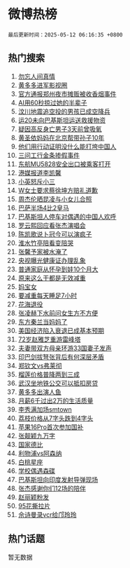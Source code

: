 # 微博热榜

`最后更新时间：2025-05-12 06:16:35 +0800`

## 热门搜索

1. [勿忘人间真情](https://m.weibo.cn/search?containerid=100103type%3D1%26t%3D10%26q%3D%23%E5%8B%BF%E5%BF%98%E4%BA%BA%E9%97%B4%E7%9C%9F%E6%83%85%23&stream_entry_id=51&isnewpage=1&extparam=seat%3D1%26q%3D%2523%25E5%258B%25BF%25E5%25BF%2598%25E4%25BA%25BA%25E9%2597%25B4%25E7%259C%259F%25E6%2583%2585%2523%26dgr%3D0%26c_type%3D51%26filter_type%3Drealtimehot%26pos%3D0%26cate%3D10103%26stream_entry_id%3D51%26display_time%3D1747001793%26pre_seqid%3D17470017938230153194864)
1. [黄多多进军影视圈](https://m.weibo.cn/search?containerid=100103type%3D1%26t%3D10%26q%3D%23%E9%BB%84%E5%A4%9A%E5%A4%9A%E8%BF%9B%E5%86%9B%E5%BD%B1%E8%A7%86%E5%9C%88%23&stream_entry_id=31&isnewpage=1&extparam=seat%3D1%26pos%3D0%26stream_entry_id%3D31%26flag%3D2%26realpos%3D1%26filter_type%3Drealtimehot%26q%3D%2523%25E9%25BB%2584%25E5%25A4%259A%25E5%25A4%259A%25E8%25BF%259B%25E5%2586%259B%25E5%25BD%25B1%25E8%25A7%2586%25E5%259C%2588%2523%26c_type%3D31%26band_rank%3D1%26lcate%3D5001%26cate%3D5001%26dgr%3D0%26display_time%3D1747001793%26pre_seqid%3D17470017938230153194864)
1. [官方通报郑州夜市摊贩被收香烟事件](https://m.weibo.cn/search?containerid=100103type%3D1%26t%3D10%26q%3D%23%E5%AE%98%E6%96%B9%E9%80%9A%E6%8A%A5%E9%83%91%E5%B7%9E%E5%A4%9C%E5%B8%82%E6%91%8A%E8%B4%A9%E8%A2%AB%E6%94%B6%E9%A6%99%E7%83%9F%E4%BA%8B%E4%BB%B6%23&stream_entry_id=31&isnewpage=1&extparam=seat%3D1%26pos%3D1%26stream_entry_id%3D31%26flag%3D0%26realpos%3D2%26filter_type%3Drealtimehot%26q%3D%2523%25E5%25AE%2598%25E6%2596%25B9%25E9%2580%259A%25E6%258A%25A5%25E9%2583%2591%25E5%25B7%259E%25E5%25A4%259C%25E5%25B8%2582%25E6%2591%258A%25E8%25B4%25A9%25E8%25A2%25AB%25E6%2594%25B6%25E9%25A6%2599%25E7%2583%259F%25E4%25BA%258B%25E4%25BB%25B6%2523%26c_type%3D31%26band_rank%3D2%26lcate%3D5001%26cate%3D5001%26dgr%3D0%26display_time%3D1747001793%26pre_seqid%3D17470017938230153194864)
1. [AI用60秒掠过她的半辈子](https://m.weibo.cn/search?containerid=100103type%3D1%26t%3D10%26q%3D%23AI%E7%94%A860%E7%A7%92%E6%8E%A0%E8%BF%87%E5%A5%B9%E7%9A%84%E5%8D%8A%E8%BE%88%E5%AD%90%23&stream_entry_id=31&isnewpage=1&extparam=seat%3D1%26pos%3D2%26stream_entry_id%3D31%26flag%3D0%26realpos%3D3%26filter_type%3Drealtimehot%26q%3D%2523AI%25E7%2594%25A860%25E7%25A7%2592%25E6%258E%25A0%25E8%25BF%2587%25E5%25A5%25B9%25E7%259A%2584%25E5%258D%258A%25E8%25BE%2588%25E5%25AD%2590%2523%26c_type%3D31%26band_rank%3D3%26lcate%3D5001%26cate%3D5001%26dgr%3D0%26display_time%3D1747001793%26pre_seqid%3D17470017938230153194864)
1. [汶川地震追空投的男孩已成空降兵](https://m.weibo.cn/search?containerid=100103type%3D1%26t%3D10%26q%3D%23%E6%B1%B6%E5%B7%9D%E5%9C%B0%E9%9C%87%E8%BF%BD%E7%A9%BA%E6%8A%95%E7%9A%84%E7%94%B7%E5%AD%A9%E5%B7%B2%E6%88%90%E7%A9%BA%E9%99%8D%E5%85%B5%23&stream_entry_id=31&isnewpage=1&extparam=seat%3D1%26pos%3D3%26stream_entry_id%3D31%26flag%3D0%26realpos%3D4%26filter_type%3Drealtimehot%26q%3D%2523%25E6%25B1%25B6%25E5%25B7%259D%25E5%259C%25B0%25E9%259C%2587%25E8%25BF%25BD%25E7%25A9%25BA%25E6%258A%2595%25E7%259A%2584%25E7%2594%25B7%25E5%25AD%25A9%25E5%25B7%25B2%25E6%2588%2590%25E7%25A9%25BA%25E9%2599%258D%25E5%2585%25B5%2523%26c_type%3D31%26band_rank%3D4%26lcate%3D5001%26cate%3D5001%26dgr%3D0%26display_time%3D1747001793%26pre_seqid%3D17470017938230153194864)
1. [运20未向巴基斯坦运送救援物资](https://m.weibo.cn/search?containerid=100103type%3D1%26t%3D10%26q%3D%23%E8%BF%9020%E6%9C%AA%E5%90%91%E5%B7%B4%E5%9F%BA%E6%96%AF%E5%9D%A6%E8%BF%90%E9%80%81%E6%95%91%E6%8F%B4%E7%89%A9%E8%B5%84%23&stream_entry_id=31&isnewpage=1&extparam=seat%3D1%26pos%3D4%26stream_entry_id%3D31%26flag%3D0%26realpos%3D5%26filter_type%3Drealtimehot%26q%3D%2523%25E8%25BF%259020%25E6%259C%25AA%25E5%2590%2591%25E5%25B7%25B4%25E5%259F%25BA%25E6%2596%25AF%25E5%259D%25A6%25E8%25BF%2590%25E9%2580%2581%25E6%2595%2591%25E6%258F%25B4%25E7%2589%25A9%25E8%25B5%2584%2523%26c_type%3D31%26band_rank%3D5%26lcate%3D5001%26cate%3D5001%26dgr%3D0%26display_time%3D1747001793%26pre_seqid%3D17470017938230153194864)
1. [疑因高反身亡男子3天前曾吸氧](https://m.weibo.cn/search?containerid=100103type%3D1%26t%3D10%26q%3D%23%E7%96%91%E5%9B%A0%E9%AB%98%E5%8F%8D%E8%BA%AB%E4%BA%A1%E7%94%B7%E5%AD%903%E5%A4%A9%E5%89%8D%E6%9B%BE%E5%90%B8%E6%B0%A7%23&stream_entry_id=31&isnewpage=1&extparam=seat%3D1%26pos%3D5%26stream_entry_id%3D31%26flag%3D0%26realpos%3D6%26filter_type%3Drealtimehot%26q%3D%2523%25E7%2596%2591%25E5%259B%25A0%25E9%25AB%2598%25E5%258F%258D%25E8%25BA%25AB%25E4%25BA%25A1%25E7%2594%25B7%25E5%25AD%25903%25E5%25A4%25A9%25E5%2589%258D%25E6%259B%25BE%25E5%2590%25B8%25E6%25B0%25A7%2523%26c_type%3D31%26band_rank%3D6%26lcate%3D5001%26cate%3D5001%26dgr%3D0%26display_time%3D1747001793%26pre_seqid%3D17470017938230153194864)
1. [黄圣依妈妈在北京帮带孙子10年](https://m.weibo.cn/search?containerid=100103type%3D1%26t%3D10%26q%3D%23%E9%BB%84%E5%9C%A3%E4%BE%9D%E5%A6%88%E5%A6%88%E5%9C%A8%E5%8C%97%E4%BA%AC%E5%B8%AE%E5%B8%A6%E5%AD%99%E5%AD%9010%E5%B9%B4%23&stream_entry_id=31&isnewpage=1&extparam=seat%3D1%26pos%3D6%26stream_entry_id%3D31%26flag%3D0%26realpos%3D7%26filter_type%3Drealtimehot%26q%3D%2523%25E9%25BB%2584%25E5%259C%25A3%25E4%25BE%259D%25E5%25A6%2588%25E5%25A6%2588%25E5%259C%25A8%25E5%258C%2597%25E4%25BA%25AC%25E5%25B8%25AE%25E5%25B8%25A6%25E5%25AD%2599%25E5%25AD%259010%25E5%25B9%25B4%2523%26c_type%3D31%26band_rank%3D7%26lcate%3D5001%26cate%3D5001%26dgr%3D0%26display_time%3D1747001793%26pre_seqid%3D17470017938230153194864)
1. [他们用行动证明没什么能打垮中国人](https://m.weibo.cn/search?containerid=100103type%3D1%26t%3D10%26q%3D%23%E4%BB%96%E4%BB%AC%E7%94%A8%E8%A1%8C%E5%8A%A8%E8%AF%81%E6%98%8E%E6%B2%A1%E4%BB%80%E4%B9%88%E8%83%BD%E6%89%93%E5%9E%AE%E4%B8%AD%E5%9B%BD%E4%BA%BA%23&stream_entry_id=31&isnewpage=1&extparam=seat%3D1%26pos%3D7%26stream_entry_id%3D31%26flag%3D0%26realpos%3D8%26filter_type%3Drealtimehot%26q%3D%2523%25E4%25BB%2596%25E4%25BB%25AC%25E7%2594%25A8%25E8%25A1%258C%25E5%258A%25A8%25E8%25AF%2581%25E6%2598%258E%25E6%25B2%25A1%25E4%25BB%2580%25E4%25B9%2588%25E8%2583%25BD%25E6%2589%2593%25E5%259E%25AE%25E4%25B8%25AD%25E5%259B%25BD%25E4%25BA%25BA%2523%26c_type%3D31%26band_rank%3D8%26lcate%3D5001%26cate%3D5001%26dgr%3D0%26display_time%3D1747001793%26pre_seqid%3D17470017938230153194864)
1. [三问工行金条掺假事件](https://m.weibo.cn/search?containerid=100103type%3D1%26t%3D10%26q%3D%23%E4%B8%89%E9%97%AE%E5%B7%A5%E8%A1%8C%E9%87%91%E6%9D%A1%E6%8E%BA%E5%81%87%E4%BA%8B%E4%BB%B6%23&stream_entry_id=31&isnewpage=1&extparam=seat%3D1%26pos%3D8%26stream_entry_id%3D31%26flag%3D0%26realpos%3D9%26filter_type%3Drealtimehot%26q%3D%2523%25E4%25B8%2589%25E9%2597%25AE%25E5%25B7%25A5%25E8%25A1%258C%25E9%2587%2591%25E6%259D%25A1%25E6%258E%25BA%25E5%2581%2587%25E4%25BA%258B%25E4%25BB%25B6%2523%26c_type%3D31%26band_rank%3D9%26lcate%3D5001%26cate%3D5001%26dgr%3D0%26display_time%3D1747001793%26pre_seqid%3D17470017938230153194864)
1. [东航MU5828安全出口被乘客打开](https://m.weibo.cn/search?containerid=100103type%3D1%26t%3D10%26q%3D%23%E4%B8%9C%E8%88%AAMU5828%E5%AE%89%E5%85%A8%E5%87%BA%E5%8F%A3%E8%A2%AB%E4%B9%98%E5%AE%A2%E6%89%93%E5%BC%80%23&stream_entry_id=31&isnewpage=1&extparam=seat%3D1%26pos%3D9%26stream_entry_id%3D31%26flag%3D0%26realpos%3D10%26filter_type%3Drealtimehot%26q%3D%2523%25E4%25B8%259C%25E8%2588%25AAMU5828%25E5%25AE%2589%25E5%2585%25A8%25E5%2587%25BA%25E5%258F%25A3%25E8%25A2%25AB%25E4%25B9%2598%25E5%25AE%25A2%25E6%2589%2593%25E5%25BC%2580%2523%26c_type%3D31%26band_rank%3D10%26lcate%3D5001%26cate%3D5001%26dgr%3D0%26display_time%3D1747001793%26pre_seqid%3D17470017938230153194864)
1. [港媒报道李凯馨](https://m.weibo.cn/search?containerid=100103type%3D1%26t%3D10%26q%3D%23%E6%B8%AF%E5%AA%92%E6%8A%A5%E9%81%93%E6%9D%8E%E5%87%AF%E9%A6%A8%23&stream_entry_id=31&isnewpage=1&extparam=seat%3D1%26pos%3D10%26stream_entry_id%3D31%26flag%3D2%26realpos%3D11%26filter_type%3Drealtimehot%26q%3D%2523%25E6%25B8%25AF%25E5%25AA%2592%25E6%258A%25A5%25E9%2581%2593%25E6%259D%258E%25E5%2587%25AF%25E9%25A6%25A8%2523%26c_type%3D31%26band_rank%3D11%26lcate%3D5001%26cate%3D5001%26dgr%3D0%26display_time%3D1747001793%26pre_seqid%3D17470017938230153194864)
1. [小英怒斥小三](https://m.weibo.cn/search?containerid=100103type%3D1%26t%3D10%26q%3D%23%E5%B0%8F%E8%8B%B1%E6%80%92%E6%96%A5%E5%B0%8F%E4%B8%89%23&stream_entry_id=31&isnewpage=1&extparam=seat%3D1%26pos%3D11%26stream_entry_id%3D31%26flag%3D2%26realpos%3D12%26filter_type%3Drealtimehot%26q%3D%2523%25E5%25B0%258F%25E8%258B%25B1%25E6%2580%2592%25E6%2596%25A5%25E5%25B0%258F%25E4%25B8%2589%2523%26c_type%3D31%26band_rank%3D12%26lcate%3D5001%26cate%3D5001%26dgr%3D0%26display_time%3D1747001793%26pre_seqid%3D17470017938230153194864)
1. [W女士要求蔡徐坤方赔礼道歉](https://m.weibo.cn/search?containerid=100103type%3D1%26t%3D10%26q%3D%23W%E5%A5%B3%E5%A3%AB%E8%A6%81%E6%B1%82%E8%94%A1%E5%BE%90%E5%9D%A4%E6%96%B9%E8%B5%94%E7%A4%BC%E9%81%93%E6%AD%89%23&stream_entry_id=31&isnewpage=1&extparam=seat%3D1%26pos%3D12%26stream_entry_id%3D31%26flag%3D2%26realpos%3D13%26filter_type%3Drealtimehot%26q%3D%2523W%25E5%25A5%25B3%25E5%25A3%25AB%25E8%25A6%2581%25E6%25B1%2582%25E8%2594%25A1%25E5%25BE%2590%25E5%259D%25A4%25E6%2596%25B9%25E8%25B5%2594%25E7%25A4%25BC%25E9%2581%2593%25E6%25AD%2589%2523%26c_type%3D31%26band_rank%3D13%26lcate%3D5001%26cate%3D5001%26dgr%3D0%26display_time%3D1747001793%26pre_seqid%3D17470017938230153194864)
1. [周杰伦晒昆凌与小女儿合照](https://m.weibo.cn/search?containerid=100103type%3D1%26t%3D10%26q%3D%23%E5%91%A8%E6%9D%B0%E4%BC%A6%E6%99%92%E6%98%86%E5%87%8C%E4%B8%8E%E5%B0%8F%E5%A5%B3%E5%84%BF%E5%90%88%E7%85%A7%23&stream_entry_id=31&isnewpage=1&extparam=seat%3D1%26pos%3D13%26stream_entry_id%3D31%26flag%3D2%26realpos%3D14%26filter_type%3Drealtimehot%26q%3D%2523%25E5%2591%25A8%25E6%259D%25B0%25E4%25BC%25A6%25E6%2599%2592%25E6%2598%2586%25E5%2587%258C%25E4%25B8%258E%25E5%25B0%258F%25E5%25A5%25B3%25E5%2584%25BF%25E5%2590%2588%25E7%2585%25A7%2523%26c_type%3D31%26band_rank%3D14%26lcate%3D5001%26cate%3D5001%26dgr%3D0%26display_time%3D1747001793%26pre_seqid%3D17470017938230153194864)
1. [巴萨半场4比2皇马](https://m.weibo.cn/search?containerid=100103type%3D1%26t%3D10%26q%3D%23%E5%B7%B4%E8%90%A8%E5%8D%8A%E5%9C%BA4%E6%AF%942%E7%9A%87%E9%A9%AC%23&stream_entry_id=31&isnewpage=1&extparam=seat%3D1%26pos%3D14%26stream_entry_id%3D31%26flag%3D0%26realpos%3D15%26filter_type%3Drealtimehot%26q%3D%2523%25E5%25B7%25B4%25E8%2590%25A8%25E5%258D%258A%25E5%259C%25BA4%25E6%25AF%25942%25E7%259A%2587%25E9%25A9%25AC%2523%26c_type%3D31%26band_rank%3D15%26lcate%3D5001%26cate%3D5001%26dgr%3D0%26display_time%3D1747001793%26pre_seqid%3D17470017938230153194864)
1. [巴基斯坦人停车对偶遇的中国人欢呼](https://m.weibo.cn/search?containerid=100103type%3D1%26t%3D10%26q%3D%23%E5%B7%B4%E5%9F%BA%E6%96%AF%E5%9D%A6%E4%BA%BA%E5%81%9C%E8%BD%A6%E5%AF%B9%E5%81%B6%E9%81%87%E7%9A%84%E4%B8%AD%E5%9B%BD%E4%BA%BA%E6%AC%A2%E5%91%BC%23&stream_entry_id=31&isnewpage=1&extparam=seat%3D1%26pos%3D15%26stream_entry_id%3D31%26flag%3D0%26realpos%3D16%26filter_type%3Drealtimehot%26q%3D%2523%25E5%25B7%25B4%25E5%259F%25BA%25E6%2596%25AF%25E5%259D%25A6%25E4%25BA%25BA%25E5%2581%259C%25E8%25BD%25A6%25E5%25AF%25B9%25E5%2581%25B6%25E9%2581%2587%25E7%259A%2584%25E4%25B8%25AD%25E5%259B%25BD%25E4%25BA%25BA%25E6%25AC%25A2%25E5%2591%25BC%2523%26c_type%3D31%26band_rank%3D16%26lcate%3D5001%26cate%3D5001%26dgr%3D0%26display_time%3D1747001793%26pre_seqid%3D17470017938230153194864)
1. [罗云熙回应看张杰演唱会](https://m.weibo.cn/search?containerid=100103type%3D1%26t%3D10%26q%3D%23%E7%BD%97%E4%BA%91%E7%86%99%E5%9B%9E%E5%BA%94%E7%9C%8B%E5%BC%A0%E6%9D%B0%E6%BC%94%E5%94%B1%E4%BC%9A%23&stream_entry_id=31&isnewpage=1&extparam=seat%3D1%26pos%3D16%26stream_entry_id%3D31%26flag%3D0%26realpos%3D17%26filter_type%3Drealtimehot%26q%3D%2523%25E7%25BD%2597%25E4%25BA%2591%25E7%2586%2599%25E5%259B%259E%25E5%25BA%2594%25E7%259C%258B%25E5%25BC%25A0%25E6%259D%25B0%25E6%25BC%2594%25E5%2594%25B1%25E4%25BC%259A%2523%26c_type%3D31%26band_rank%3D17%26lcate%3D5001%26cate%3D5001%26dgr%3D0%26display_time%3D1747001793%26pre_seqid%3D17470017938230153194864)
1. [陈凯歌说卜冠今可以演疯子](https://m.weibo.cn/search?containerid=100103type%3D1%26t%3D10%26q%3D%E9%99%88%E5%87%AF%E6%AD%8C%E8%AF%B4%E5%8D%9C%E5%86%A0%E4%BB%8A%E5%8F%AF%E4%BB%A5%E6%BC%94%E7%96%AF%E5%AD%90&stream_entry_id=31&isnewpage=1&extparam=seat%3D1%26pos%3D17%26stream_entry_id%3D31%26flag%3D0%26realpos%3D18%26filter_type%3Drealtimehot%26q%3D%25E9%2599%2588%25E5%2587%25AF%25E6%25AD%258C%25E8%25AF%25B4%25E5%258D%259C%25E5%2586%25A0%25E4%25BB%258A%25E5%258F%25AF%25E4%25BB%25A5%25E6%25BC%2594%25E7%2596%25AF%25E5%25AD%2590%26c_type%3D31%26band_rank%3D18%26lcate%3D5001%26cate%3D5001%26dgr%3D0%26display_time%3D1747001793%26pre_seqid%3D17470017938230153194864)
1. [淮水竹亭陪看变陪哭](https://m.weibo.cn/search?containerid=100103type%3D1%26t%3D10%26q%3D%23%E6%B7%AE%E6%B0%B4%E7%AB%B9%E4%BA%AD%E9%99%AA%E7%9C%8B%E5%8F%98%E9%99%AA%E5%93%AD%23&stream_entry_id=31&isnewpage=1&extparam=seat%3D1%26pos%3D18%26stream_entry_id%3D31%26flag%3D0%26realpos%3D19%26filter_type%3Drealtimehot%26q%3D%2523%25E6%25B7%25AE%25E6%25B0%25B4%25E7%25AB%25B9%25E4%25BA%25AD%25E9%2599%25AA%25E7%259C%258B%25E5%258F%2598%25E9%2599%25AA%25E5%2593%25AD%2523%26c_type%3D31%26band_rank%3D19%26lcate%3D5001%26cate%3D5001%26dgr%3D0%26display_time%3D1747001793%26pre_seqid%3D17470017938230153194864)
1. [张馨予家被水淹了](https://m.weibo.cn/search?containerid=100103type%3D1%26t%3D10%26q%3D%23%E5%BC%A0%E9%A6%A8%E4%BA%88%E5%AE%B6%E8%A2%AB%E6%B0%B4%E6%B7%B9%E4%BA%86%23&stream_entry_id=31&isnewpage=1&extparam=seat%3D1%26pos%3D19%26stream_entry_id%3D31%26flag%3D0%26realpos%3D20%26filter_type%3Drealtimehot%26q%3D%2523%25E5%25BC%25A0%25E9%25A6%25A8%25E4%25BA%2588%25E5%25AE%25B6%25E8%25A2%25AB%25E6%25B0%25B4%25E6%25B7%25B9%25E4%25BA%2586%2523%26c_type%3D31%26band_rank%3D20%26lcate%3D5001%26cate%3D5001%26dgr%3D0%26display_time%3D1747001793%26pre_seqid%3D17470017938230153194864)
1. [央视曝光健康证办理乱象](https://m.weibo.cn/search?containerid=100103type%3D1%26t%3D10%26q%3D%23%E5%A4%AE%E8%A7%86%E6%9B%9D%E5%85%89%E5%81%A5%E5%BA%B7%E8%AF%81%E5%8A%9E%E7%90%86%E4%B9%B1%E8%B1%A1%23&stream_entry_id=31&isnewpage=1&extparam=seat%3D1%26pos%3D20%26stream_entry_id%3D31%26flag%3D0%26realpos%3D21%26filter_type%3Drealtimehot%26q%3D%2523%25E5%25A4%25AE%25E8%25A7%2586%25E6%259B%259D%25E5%2585%2589%25E5%2581%25A5%25E5%25BA%25B7%25E8%25AF%2581%25E5%258A%259E%25E7%2590%2586%25E4%25B9%25B1%25E8%25B1%25A1%2523%26c_type%3D31%26band_rank%3D21%26lcate%3D5001%26cate%3D5001%26dgr%3D0%26display_time%3D1747001793%26pre_seqid%3D17470017938230153194864)
1. [普通家庭从怀孕到娃10个月大](https://m.weibo.cn/search?containerid=100103type%3D1%26t%3D10%26q%3D%E6%99%AE%E9%80%9A%E5%AE%B6%E5%BA%AD%E4%BB%8E%E6%80%80%E5%AD%95%E5%88%B0%E5%A8%8310%E4%B8%AA%E6%9C%88%E5%A4%A7&stream_entry_id=31&isnewpage=1&extparam=seat%3D1%26pos%3D21%26stream_entry_id%3D31%26flag%3D0%26realpos%3D22%26filter_type%3Drealtimehot%26q%3D%25E6%2599%25AE%25E9%2580%259A%25E5%25AE%25B6%25E5%25BA%25AD%25E4%25BB%258E%25E6%2580%2580%25E5%25AD%2595%25E5%2588%25B0%25E5%25A8%258310%25E4%25B8%25AA%25E6%259C%2588%25E5%25A4%25A7%26c_type%3D31%26band_rank%3D22%26lcate%3D5001%26cate%3D5001%26dgr%3D0%26display_time%3D1747001793%26pre_seqid%3D17470017938230153194864)
1. [原来这么干都是无效减重](https://m.weibo.cn/search?containerid=100103type%3D1%26t%3D10%26q%3D%23%E5%8E%9F%E6%9D%A5%E8%BF%99%E4%B9%88%E5%B9%B2%E9%83%BD%E6%98%AF%E6%97%A0%E6%95%88%E5%87%8F%E9%87%8D%23&stream_entry_id=31&isnewpage=1&extparam=seat%3D1%26pos%3D22%26stream_entry_id%3D31%26flag%3D0%26realpos%3D23%26filter_type%3Drealtimehot%26q%3D%2523%25E5%258E%259F%25E6%259D%25A5%25E8%25BF%2599%25E4%25B9%2588%25E5%25B9%25B2%25E9%2583%25BD%25E6%2598%25AF%25E6%2597%25A0%25E6%2595%2588%25E5%2587%258F%25E9%2587%258D%2523%26c_type%3D31%26band_rank%3D23%26lcate%3D5001%26cate%3D5001%26dgr%3D0%26display_time%3D1747001793%26pre_seqid%3D17470017938230153194864)
1. [妈宝女](https://m.weibo.cn/search?containerid=100103type%3D1%26t%3D10%26q%3D%E5%A6%88%E5%AE%9D%E5%A5%B3&stream_entry_id=31&isnewpage=1&extparam=seat%3D1%26pos%3D23%26stream_entry_id%3D31%26flag%3D1%26realpos%3D24%26filter_type%3Drealtimehot%26q%3D%25E5%25A6%2588%25E5%25AE%259D%25E5%25A5%25B3%26c_type%3D31%26band_rank%3D24%26lcate%3D5001%26cate%3D5001%26dgr%3D0%26display_time%3D1747001793%26pre_seqid%3D17470017938230153194864)
1. [要减重每天睡足7小时](https://m.weibo.cn/search?containerid=100103type%3D1%26t%3D10%26q%3D%23%E8%A6%81%E5%87%8F%E9%87%8D%E6%AF%8F%E5%A4%A9%E7%9D%A1%E8%B6%B37%E5%B0%8F%E6%97%B6%23&stream_entry_id=31&isnewpage=1&extparam=seat%3D1%26pos%3D24%26stream_entry_id%3D31%26flag%3D0%26realpos%3D25%26filter_type%3Drealtimehot%26q%3D%2523%25E8%25A6%2581%25E5%2587%258F%25E9%2587%258D%25E6%25AF%258F%25E5%25A4%25A9%25E7%259D%25A1%25E8%25B6%25B37%25E5%25B0%258F%25E6%2597%25B6%2523%26c_type%3D31%26band_rank%3D25%26lcate%3D5001%26cate%3D5001%26dgr%3D0%26display_time%3D1747001793%26pre_seqid%3D17470017938230153194864)
1. [花海退役](https://m.weibo.cn/search?containerid=100103type%3D1%26t%3D10%26q%3D%E8%8A%B1%E6%B5%B7%E9%80%80%E5%BD%B9&stream_entry_id=31&isnewpage=1&extparam=seat%3D1%26pos%3D25%26stream_entry_id%3D31%26flag%3D0%26realpos%3D26%26filter_type%3Drealtimehot%26q%3D%25E8%258A%25B1%25E6%25B5%25B7%25E9%2580%2580%25E5%25BD%25B9%26c_type%3D31%26band_rank%3D26%26lcate%3D5001%26cate%3D5001%26dgr%3D0%26display_time%3D1747001793%26pre_seqid%3D17470017938230153194864)
1. [张凌赫下水前问女生方不方便](https://m.weibo.cn/search?containerid=100103type%3D1%26t%3D10%26q%3D%23%E5%BC%A0%E5%87%8C%E8%B5%AB%E4%B8%8B%E6%B0%B4%E5%89%8D%E9%97%AE%E5%A5%B3%E7%94%9F%E6%96%B9%E4%B8%8D%E6%96%B9%E4%BE%BF%23&stream_entry_id=31&isnewpage=1&extparam=seat%3D1%26pos%3D26%26stream_entry_id%3D31%26flag%3D0%26realpos%3D27%26filter_type%3Drealtimehot%26q%3D%2523%25E5%25BC%25A0%25E5%2587%258C%25E8%25B5%25AB%25E4%25B8%258B%25E6%25B0%25B4%25E5%2589%258D%25E9%2597%25AE%25E5%25A5%25B3%25E7%2594%259F%25E6%2596%25B9%25E4%25B8%258D%25E6%2596%25B9%25E4%25BE%25BF%2523%26c_type%3D31%26band_rank%3D27%26lcate%3D5001%26cate%3D5001%26dgr%3D0%26display_time%3D1747001793%26pre_seqid%3D17470017938230153194864)
1. [东方秦兰当妈妈了](https://m.weibo.cn/search?containerid=100103type%3D1%26t%3D10%26q%3D%23%E4%B8%9C%E6%96%B9%E7%A7%A6%E5%85%B0%E5%BD%93%E5%A6%88%E5%A6%88%E4%BA%86%23&stream_entry_id=31&isnewpage=1&extparam=seat%3D1%26pos%3D27%26stream_entry_id%3D31%26flag%3D0%26realpos%3D28%26filter_type%3Drealtimehot%26q%3D%2523%25E4%25B8%259C%25E6%2596%25B9%25E7%25A7%25A6%25E5%2585%25B0%25E5%25BD%2593%25E5%25A6%2588%25E5%25A6%2588%25E4%25BA%2586%2523%26c_type%3D31%26band_rank%3D28%26lcate%3D5001%26cate%3D5001%26dgr%3D0%26display_time%3D1747001793%26pre_seqid%3D17470017938230153194864)
1. [美国经济陷入衰退已成基本预期](https://m.weibo.cn/search?containerid=100103type%3D1%26t%3D10%26q%3D%23%E7%BE%8E%E5%9B%BD%E7%BB%8F%E6%B5%8E%E9%99%B7%E5%85%A5%E8%A1%B0%E9%80%80%E5%B7%B2%E6%88%90%E5%9F%BA%E6%9C%AC%E9%A2%84%E6%9C%9F%23&stream_entry_id=31&isnewpage=1&extparam=seat%3D1%26pos%3D28%26stream_entry_id%3D31%26flag%3D0%26realpos%3D29%26filter_type%3Drealtimehot%26q%3D%2523%25E7%25BE%258E%25E5%259B%25BD%25E7%25BB%258F%25E6%25B5%258E%25E9%2599%25B7%25E5%2585%25A5%25E8%25A1%25B0%25E9%2580%2580%25E5%25B7%25B2%25E6%2588%2590%25E5%259F%25BA%25E6%259C%25AC%25E9%25A2%2584%25E6%259C%259F%2523%26c_type%3D31%26band_rank%3D29%26lcate%3D5001%26cate%3D5001%26dgr%3D0%26display_time%3D1747001793%26pre_seqid%3D17470017938230153194864)
1. [72岁赵雅芝重游雷峰塔](https://m.weibo.cn/search?containerid=100103type%3D1%26t%3D10%26q%3D%2372%E5%B2%81%E8%B5%B5%E9%9B%85%E8%8A%9D%E9%87%8D%E6%B8%B8%E9%9B%B7%E5%B3%B0%E5%A1%94%23&stream_entry_id=31&isnewpage=1&extparam=seat%3D1%26pos%3D29%26stream_entry_id%3D31%26flag%3D1%26realpos%3D30%26filter_type%3Drealtimehot%26q%3D%252372%25E5%25B2%2581%25E8%25B5%25B5%25E9%259B%2585%25E8%258A%259D%25E9%2587%258D%25E6%25B8%25B8%25E9%259B%25B7%25E5%25B3%25B0%25E5%25A1%2594%2523%26c_type%3D31%26band_rank%3D30%26lcate%3D5001%26cate%3D5001%26dgr%3D0%26display_time%3D1747001793%26pre_seqid%3D17470017938230153194864)
1. [夫妻带双方母亲环游33国妻子发声](https://m.weibo.cn/search?containerid=100103type%3D1%26t%3D10%26q%3D%23%E5%A4%AB%E5%A6%BB%E5%B8%A6%E5%8F%8C%E6%96%B9%E6%AF%8D%E4%BA%B2%E7%8E%AF%E6%B8%B833%E5%9B%BD%E5%A6%BB%E5%AD%90%E5%8F%91%E5%A3%B0%23&stream_entry_id=31&isnewpage=1&extparam=seat%3D1%26pos%3D30%26stream_entry_id%3D31%26flag%3D1%26realpos%3D31%26filter_type%3Drealtimehot%26q%3D%2523%25E5%25A4%25AB%25E5%25A6%25BB%25E5%25B8%25A6%25E5%258F%258C%25E6%2596%25B9%25E6%25AF%258D%25E4%25BA%25B2%25E7%258E%25AF%25E6%25B8%25B833%25E5%259B%25BD%25E5%25A6%25BB%25E5%25AD%2590%25E5%258F%2591%25E5%25A3%25B0%2523%26c_type%3D31%26band_rank%3D31%26lcate%3D5001%26cate%3D5001%26dgr%3D0%26display_time%3D1747001793%26pre_seqid%3D17470017938230153194864)
1. [印巴剑拔弩张背后有何深层矛盾](https://m.weibo.cn/search?containerid=100103type%3D1%26t%3D10%26q%3D%23%E5%8D%B0%E5%B7%B4%E5%89%91%E6%8B%94%E5%BC%A9%E5%BC%A0%E8%83%8C%E5%90%8E%E6%9C%89%E4%BD%95%E6%B7%B1%E5%B1%82%E7%9F%9B%E7%9B%BE%23&stream_entry_id=31&isnewpage=1&extparam=seat%3D1%26pos%3D31%26stream_entry_id%3D31%26flag%3D0%26realpos%3D32%26filter_type%3Drealtimehot%26q%3D%2523%25E5%258D%25B0%25E5%25B7%25B4%25E5%2589%2591%25E6%258B%2594%25E5%25BC%25A9%25E5%25BC%25A0%25E8%2583%258C%25E5%2590%258E%25E6%259C%2589%25E4%25BD%2595%25E6%25B7%25B1%25E5%25B1%2582%25E7%259F%259B%25E7%259B%25BE%2523%26c_type%3D31%26band_rank%3D32%26lcate%3D5001%26cate%3D5001%26dgr%3D0%26display_time%3D1747001793%26pre_seqid%3D17470017938230153194864)
1. [郑钦文vs弗莱彻](https://m.weibo.cn/search?containerid=100103type%3D1%26t%3D10%26q%3D%23%E9%83%91%E9%92%A6%E6%96%87vs%E5%BC%97%E8%8E%B1%E5%BD%BB%23&stream_entry_id=31&isnewpage=1&extparam=seat%3D1%26pos%3D32%26stream_entry_id%3D31%26flag%3D0%26realpos%3D33%26filter_type%3Drealtimehot%26q%3D%2523%25E9%2583%2591%25E9%2592%25A6%25E6%2596%2587vs%25E5%25BC%2597%25E8%258E%25B1%25E5%25BD%25BB%2523%26c_type%3D31%26band_rank%3D33%26lcate%3D5001%26cate%3D5001%26dgr%3D0%26display_time%3D1747001793%26pre_seqid%3D17470017938230153194864)
1. [榴莲价格普降两到三成](https://m.weibo.cn/search?containerid=100103type%3D1%26t%3D10%26q%3D%23%E6%A6%B4%E8%8E%B2%E4%BB%B7%E6%A0%BC%E6%99%AE%E9%99%8D%E4%B8%A4%E5%88%B0%E4%B8%89%E6%88%90%23&stream_entry_id=31&isnewpage=1&extparam=seat%3D1%26pos%3D33%26stream_entry_id%3D31%26flag%3D0%26realpos%3D34%26filter_type%3Drealtimehot%26q%3D%2523%25E6%25A6%25B4%25E8%258E%25B2%25E4%25BB%25B7%25E6%25A0%25BC%25E6%2599%25AE%25E9%2599%258D%25E4%25B8%25A4%25E5%2588%25B0%25E4%25B8%2589%25E6%2588%2590%2523%26c_type%3D31%26band_rank%3D34%26lcate%3D5001%26cate%3D5001%26dgr%3D0%26display_time%3D1747001793%26pre_seqid%3D17470017938230153194864)
1. [武汉坐地铁公交可以抵扣房贷](https://m.weibo.cn/search?containerid=100103type%3D1%26t%3D10%26q%3D%23%E6%AD%A6%E6%B1%89%E5%9D%90%E5%9C%B0%E9%93%81%E5%85%AC%E4%BA%A4%E5%8F%AF%E4%BB%A5%E6%8A%B5%E6%89%A3%E6%88%BF%E8%B4%B7%23&stream_entry_id=31&isnewpage=1&extparam=seat%3D1%26pos%3D34%26stream_entry_id%3D31%26flag%3D0%26realpos%3D35%26filter_type%3Drealtimehot%26q%3D%2523%25E6%25AD%25A6%25E6%25B1%2589%25E5%259D%2590%25E5%259C%25B0%25E9%2593%2581%25E5%2585%25AC%25E4%25BA%25A4%25E5%258F%25AF%25E4%25BB%25A5%25E6%258A%25B5%25E6%2589%25A3%25E6%2588%25BF%25E8%25B4%25B7%2523%26c_type%3D31%26band_rank%3D35%26lcate%3D5001%26cate%3D5001%26dgr%3D0%26display_time%3D1747001793%26pre_seqid%3D17470017938230153194864)
1. [黄多多出演人鱼](https://m.weibo.cn/search?containerid=100103type%3D1%26t%3D10%26q%3D%23%E9%BB%84%E5%A4%9A%E5%A4%9A%E5%87%BA%E6%BC%94%E4%BA%BA%E9%B1%BC%23&stream_entry_id=31&isnewpage=1&extparam=seat%3D1%26pos%3D35%26stream_entry_id%3D31%26flag%3D0%26realpos%3D36%26filter_type%3Drealtimehot%26q%3D%2523%25E9%25BB%2584%25E5%25A4%259A%25E5%25A4%259A%25E5%2587%25BA%25E6%25BC%2594%25E4%25BA%25BA%25E9%25B1%25BC%2523%26c_type%3D31%26band_rank%3D36%26lcate%3D5001%26cate%3D5001%26dgr%3D0%26display_time%3D1747001793%26pre_seqid%3D17470017938230153194864)
1. [月薪6千过出2万的生活质量](https://m.weibo.cn/search?containerid=100103type%3D1%26t%3D10%26q%3D%E6%9C%88%E8%96%AA6%E5%8D%83%E8%BF%87%E5%87%BA2%E4%B8%87%E7%9A%84%E7%94%9F%E6%B4%BB%E8%B4%A8%E9%87%8F&stream_entry_id=31&isnewpage=1&extparam=seat%3D1%26pos%3D36%26stream_entry_id%3D31%26flag%3D0%26realpos%3D37%26filter_type%3Drealtimehot%26q%3D%25E6%259C%2588%25E8%2596%25AA6%25E5%258D%2583%25E8%25BF%2587%25E5%2587%25BA2%25E4%25B8%2587%25E7%259A%2584%25E7%2594%259F%25E6%25B4%25BB%25E8%25B4%25A8%25E9%2587%258F%26c_type%3D31%26band_rank%3D37%26lcate%3D5001%26cate%3D5001%26dgr%3D0%26display_time%3D1747001793%26pre_seqid%3D17470017938230153194864)
1. [李秀满加场smtown](https://m.weibo.cn/search?containerid=100103type%3D1%26t%3D10%26q%3D%E6%9D%8E%E7%A7%80%E6%BB%A1%E5%8A%A0%E5%9C%BAsmtown&stream_entry_id=31&isnewpage=1&extparam=seat%3D1%26pos%3D37%26stream_entry_id%3D31%26flag%3D0%26realpos%3D38%26filter_type%3Drealtimehot%26q%3D%25E6%259D%258E%25E7%25A7%2580%25E6%25BB%25A1%25E5%258A%25A0%25E5%259C%25BAsmtown%26c_type%3D31%26band_rank%3D38%26lcate%3D5001%26cate%3D5001%26dgr%3D0%26display_time%3D1747001793%26pre_seqid%3D17470017938230153194864)
1. [荔枝价格从7字头跌到4字头](https://m.weibo.cn/search?containerid=100103type%3D1%26t%3D10%26q%3D%23%E8%8D%94%E6%9E%9D%E4%BB%B7%E6%A0%BC%E4%BB%8E7%E5%AD%97%E5%A4%B4%E8%B7%8C%E5%88%B04%E5%AD%97%E5%A4%B4%23&stream_entry_id=31&isnewpage=1&extparam=seat%3D1%26pos%3D38%26stream_entry_id%3D31%26flag%3D0%26realpos%3D39%26filter_type%3Drealtimehot%26q%3D%2523%25E8%258D%2594%25E6%259E%259D%25E4%25BB%25B7%25E6%25A0%25BC%25E4%25BB%258E7%25E5%25AD%2597%25E5%25A4%25B4%25E8%25B7%258C%25E5%2588%25B04%25E5%25AD%2597%25E5%25A4%25B4%2523%26c_type%3D31%26band_rank%3D39%26lcate%3D5001%26cate%3D5001%26dgr%3D0%26display_time%3D1747001793%26pre_seqid%3D17470017938230153194864)
1. [苹果16Pro首次参加国补](https://m.weibo.cn/search?containerid=100103type%3D1%26t%3D10%26q%3D%23%E8%8B%B9%E6%9E%9C16Pro%E9%A6%96%E6%AC%A1%E5%8F%82%E5%8A%A0%E5%9B%BD%E8%A1%A5%23&stream_entry_id=31&isnewpage=1&extparam=seat%3D1%26pos%3D39%26stream_entry_id%3D31%26flag%3D0%26realpos%3D40%26filter_type%3Drealtimehot%26q%3D%2523%25E8%258B%25B9%25E6%259E%259C16Pro%25E9%25A6%2596%25E6%25AC%25A1%25E5%258F%2582%25E5%258A%25A0%25E5%259B%25BD%25E8%25A1%25A5%2523%26c_type%3D31%26band_rank%3D40%26lcate%3D5001%26cate%3D5001%26dgr%3D0%26display_time%3D1747001793%26pre_seqid%3D17470017938230153194864)
1. [张靓颖九万字](https://m.weibo.cn/search?containerid=100103type%3D1%26t%3D10%26q%3D%E5%BC%A0%E9%9D%93%E9%A2%96%E4%B9%9D%E4%B8%87%E5%AD%97&stream_entry_id=31&isnewpage=1&extparam=seat%3D1%26pos%3D40%26stream_entry_id%3D31%26flag%3D0%26realpos%3D41%26filter_type%3Drealtimehot%26q%3D%25E5%25BC%25A0%25E9%259D%2593%25E9%25A2%2596%25E4%25B9%259D%25E4%25B8%2587%25E5%25AD%2597%26c_type%3D31%26band_rank%3D41%26lcate%3D5001%26cate%3D5001%26dgr%3D0%26display_time%3D1747001793%26pre_seqid%3D17470017938230153194864)
1. [国家德比](https://m.weibo.cn/search?containerid=100103type%3D1%26t%3D10%26q%3D%E5%9B%BD%E5%AE%B6%E5%BE%B7%E6%AF%94&stream_entry_id=31&isnewpage=1&extparam=seat%3D1%26pos%3D41%26stream_entry_id%3D31%26flag%3D0%26realpos%3D42%26filter_type%3Drealtimehot%26q%3D%25E5%259B%25BD%25E5%25AE%25B6%25E5%25BE%25B7%25E6%25AF%2594%26c_type%3D31%26band_rank%3D42%26lcate%3D5001%26cate%3D5001%26dgr%3D0%26display_time%3D1747001793%26pre_seqid%3D17470017938230153194864)
1. [利物浦vs阿森纳](https://m.weibo.cn/search?containerid=100103type%3D1%26t%3D10%26q%3D%23%E5%88%A9%E7%89%A9%E6%B5%A6vs%E9%98%BF%E6%A3%AE%E7%BA%B3%23&stream_entry_id=31&isnewpage=1&extparam=seat%3D1%26pos%3D42%26stream_entry_id%3D31%26flag%3D0%26realpos%3D43%26filter_type%3Drealtimehot%26q%3D%2523%25E5%2588%25A9%25E7%2589%25A9%25E6%25B5%25A6vs%25E9%2598%25BF%25E6%25A3%25AE%25E7%25BA%25B3%2523%26c_type%3D31%26band_rank%3D43%26lcate%3D5001%26cate%3D5001%26dgr%3D0%26display_time%3D1747001793%26pre_seqid%3D17470017938230153194864)
1. [白桃星座](https://m.weibo.cn/search?containerid=100103type%3D1%26t%3D10%26q%3D%E7%99%BD%E6%A1%83%E6%98%9F%E5%BA%A7&stream_entry_id=31&isnewpage=1&extparam=seat%3D1%26pos%3D43%26stream_entry_id%3D31%26flag%3D0%26realpos%3D44%26filter_type%3Drealtimehot%26q%3D%25E7%2599%25BD%25E6%25A1%2583%25E6%2598%259F%25E5%25BA%25A7%26c_type%3D31%26band_rank%3D44%26lcate%3D5001%26cate%3D5001%26dgr%3D0%26display_time%3D1747001793%26pre_seqid%3D17470017938230153194864)
1. [学校偶遇森碟](https://m.weibo.cn/search?containerid=100103type%3D1%26t%3D10%26q%3D%23%E5%AD%A6%E6%A0%A1%E5%81%B6%E9%81%87%E6%A3%AE%E7%A2%9F%23&stream_entry_id=31&isnewpage=1&extparam=seat%3D1%26pos%3D44%26stream_entry_id%3D31%26flag%3D0%26realpos%3D45%26filter_type%3Drealtimehot%26q%3D%2523%25E5%25AD%25A6%25E6%25A0%25A1%25E5%2581%25B6%25E9%2581%2587%25E6%25A3%25AE%25E7%25A2%259F%2523%26c_type%3D31%26band_rank%3D45%26lcate%3D5001%26cate%3D5001%26dgr%3D0%26display_time%3D1747001793%26pre_seqid%3D17470017938230153194864)
1. [巴基斯坦向印度发射导弹现场](https://m.weibo.cn/search?containerid=100103type%3D1%26t%3D10%26q%3D%23%E5%B7%B4%E5%9F%BA%E6%96%AF%E5%9D%A6%E5%90%91%E5%8D%B0%E5%BA%A6%E5%8F%91%E5%B0%84%E5%AF%BC%E5%BC%B9%E7%8E%B0%E5%9C%BA%23&stream_entry_id=31&isnewpage=1&extparam=seat%3D1%26pos%3D45%26stream_entry_id%3D31%26flag%3D0%26realpos%3D46%26filter_type%3Drealtimehot%26q%3D%2523%25E5%25B7%25B4%25E5%259F%25BA%25E6%2596%25AF%25E5%259D%25A6%25E5%2590%2591%25E5%258D%25B0%25E5%25BA%25A6%25E5%258F%2591%25E5%25B0%2584%25E5%25AF%25BC%25E5%25BC%25B9%25E7%258E%25B0%25E5%259C%25BA%2523%26c_type%3D31%26band_rank%3D46%26lcate%3D5001%26cate%3D5001%26dgr%3D0%26display_time%3D1747001793%26pre_seqid%3D17470017938230153194864)
1. [张杰感谢你们12场的陪伴](https://m.weibo.cn/search?containerid=100103type%3D1%26t%3D10%26q%3D%23%E5%BC%A0%E6%9D%B0%E6%84%9F%E8%B0%A2%E4%BD%A0%E4%BB%AC12%E5%9C%BA%E7%9A%84%E9%99%AA%E4%BC%B4%23&stream_entry_id=31&isnewpage=1&extparam=seat%3D1%26pos%3D46%26stream_entry_id%3D31%26flag%3D0%26realpos%3D47%26filter_type%3Drealtimehot%26q%3D%2523%25E5%25BC%25A0%25E6%259D%25B0%25E6%2584%259F%25E8%25B0%25A2%25E4%25BD%25A0%25E4%25BB%25AC12%25E5%259C%25BA%25E7%259A%2584%25E9%2599%25AA%25E4%25BC%25B4%2523%26c_type%3D31%26band_rank%3D47%26lcate%3D5001%26cate%3D5001%26dgr%3D0%26display_time%3D1747001793%26pre_seqid%3D17470017938230153194864)
1. [赵丽颖粉发](https://m.weibo.cn/search?containerid=100103type%3D1%26t%3D10%26q%3D%E8%B5%B5%E4%B8%BD%E9%A2%96%E7%B2%89%E5%8F%91&stream_entry_id=31&isnewpage=1&extparam=seat%3D1%26pos%3D47%26stream_entry_id%3D31%26flag%3D0%26realpos%3D48%26filter_type%3Drealtimehot%26q%3D%25E8%25B5%25B5%25E4%25B8%25BD%25E9%25A2%2596%25E7%25B2%2589%25E5%258F%2591%26c_type%3D31%26band_rank%3D48%26lcate%3D5001%26cate%3D5001%26dgr%3D0%26display_time%3D1747001793%26pre_seqid%3D17470017938230153194864)
1. [95花撕拉片](https://m.weibo.cn/search?containerid=100103type%3D1%26t%3D10%26q%3D%2395%E8%8A%B1%E6%92%95%E6%8B%89%E7%89%87%23&stream_entry_id=31&isnewpage=1&extparam=seat%3D1%26pos%3D48%26stream_entry_id%3D31%26flag%3D0%26realpos%3D49%26filter_type%3Drealtimehot%26q%3D%252395%25E8%258A%25B1%25E6%2592%2595%25E6%258B%2589%25E7%2589%2587%2523%26c_type%3D31%26band_rank%3D49%26lcate%3D5001%26cate%3D5001%26dgr%3D0%26display_time%3D1747001793%26pre_seqid%3D17470017938230153194864)
1. [佘诗曼录vcr给邝玲玲](https://m.weibo.cn/search?containerid=100103type%3D1%26t%3D10%26q%3D%E4%BD%98%E8%AF%97%E6%9B%BC%E5%BD%95vcr%E7%BB%99%E9%82%9D%E7%8E%B2%E7%8E%B2&stream_entry_id=31&isnewpage=1&extparam=seat%3D1%26pos%3D49%26stream_entry_id%3D31%26flag%3D0%26realpos%3D50%26filter_type%3Drealtimehot%26q%3D%25E4%25BD%2598%25E8%25AF%2597%25E6%259B%25BC%25E5%25BD%2595vcr%25E7%25BB%2599%25E9%2582%259D%25E7%258E%25B2%25E7%258E%25B2%26c_type%3D31%26band_rank%3D50%26lcate%3D5001%26cate%3D5001%26dgr%3D0%26display_time%3D1747001793%26pre_seqid%3D17470017938230153194864)

## 热门话题

暂无数据
